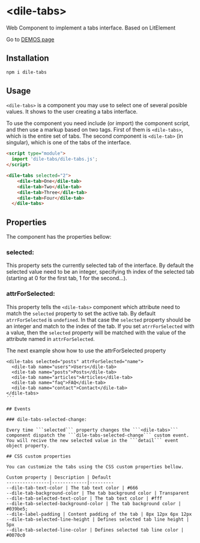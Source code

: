 # \<dile-tabs>

Web Component to implement a tabs interface. Based on LitElement

Go to [DEMOS page](https://dile-tabs.polydile.com/)

## Installation

```bash
npm i dile-tabs
```

## Usage

```<dile-tabs>``` is a component you may use to select one of several posible values. It shows to the user creating a tabs interface.

To use the  component you need include (or import) the component script, and then use a markup based on two tags. First of them is ```<dile-tabs>```, which is the entire set of tabs. The second component is ```<dile-tab>``` (in singular), which is one of the tabs of the interface.


```html
<script type="module">
  import 'dile-tabs/dile-tabs.js';
</script>

<dile-tabs selected="2">
    <dile-tab>One</dile-tab>
    <dile-tab>Two</dile-tab>
    <dile-tab>Three</dile-tab>
    <dile-tab>Four</dile-tab>
  </dile-tabs>
```

## Properties

The component has the properties bellow:

### selected:

This property sets the currently selected tab of the interface. By default the selected value need to be an integer, specifying th index of the selected tab (starting at 0 for the first tab, 1 for the second...).

### attrForSelected:

This property tells the ```<dile-tabs>``` component which attribute need to match the ```selected``` property to set the active tab. By default ```atrrForSelected``` is ```undefined```. In that case the ```selected``` property should be an integer and match to the index of the tab. If you set ```atrrForSelected``` with a value, then the ```selected``` property will be matched with the value of the attribute named in ```attrForSelected```.

The next example show how to use the attrForSelected property

```
<dile-tabs selected="posts" attrForSelected="name">
  <dile-tab name="users">Users</dile-tab>
  <dile-tab name="posts">Posts</dile-tab>
  <dile-tab name="articles">Articles</dile-tab>
  <dile-tab name="faq">FAQ</dile-tab>
  <dile-tab name="contact">Contact</dile-tab>
</dile-tabs>
´´´

## Events

### dile-tabs-selected-change:

Every time ```selected``` property changes the ```<dile-tabs>``` component dispatch the ```dile-tabs-selected-change``` custom event. You will recive the new selected value in the ```detail``` event object property.

## CSS custom properties

You can customize the tabs using the CSS custom properties bellow.

Custom property | Description | Default
----------------|-------------|---------
--dile-tab-text-color | The tab text color | #666
--dile-tab-background-color | The tab background color | Transparent
--dile-tab-selected-text-color | The tab text color | #fff
--dile-tab-selected-background-color | The tab background color | #039be5;
--dile-label-padding | Content padding of the tab | 8px 12px 6px 12px
--dile-tab-selected-line-height | Defines selected tab line height | 5px
--dile-tab-selected-line-color | Defines selected tab line color | #0070c0
